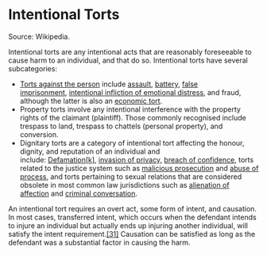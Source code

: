 # Intentional Torts

Source: Wikipedia.

Intentional torts are any intentional acts that are reasonably foreseeable to cause harm to an individual, and that do so. Intentional torts have several subcategories:

-   [Torts against the person](https://en.wikipedia.org/wiki/Trespass#Trespass_to_the_person "Trespass") include [assault](https://en.wikipedia.org/wiki/Assault_(tort) "Assault (tort)"), [battery](https://en.wikipedia.org/wiki/Battery_(tort) "Battery (tort)"), [false imprisonment](https://en.wikipedia.org/wiki/False_imprisonment "False imprisonment"), [intentional infliction of emotional distress](https://en.wikipedia.org/wiki/Intentional_infliction_of_emotional_distress "Intentional infliction of emotional distress"), and fraud, although the latter is also an [economic tort](https://en.wikipedia.org/wiki/Economic_tort "Economic tort").
-   Property torts involve any intentional interference with the property rights of the claimant (plaintiff). Those commonly recognised include trespass to land, trespass to chattels (personal property), and conversion.
-   Dignitary torts are a category of intentional tort affecting the honour, dignity, and reputation of an individual and include: [Defamation](https://en.wikipedia.org/wiki/Defamation "Defamation")[[k]](https://en.wikipedia.org/wiki/Tort#cite_note-41), [invasion of privacy](https://en.wikipedia.org/wiki/Invasion_of_privacy "Invasion of privacy"), [breach of confidence](https://en.wikipedia.org/wiki/Breach_of_confidence "Breach of confidence"), torts related to the justice system such as [malicious prosecution](https://en.wikipedia.org/wiki/Malicious_prosecution "Malicious prosecution") and [abuse of process](https://en.wikipedia.org/wiki/Abuse_of_process "Abuse of process"), and torts pertaining to sexual relations that are considered obsolete in most common law jurisdictions such as [alienation of affection](https://en.wikipedia.org/wiki/Alienation_of_affection "Alienation of affection") and [criminal conversation](https://en.wikipedia.org/wiki/Criminal_conversation "Criminal conversation").

An intentional tort requires an overt act, some form of intent, and causation. In most cases, transferred intent, which occurs when the defendant intends to injure an individual but actually ends up injuring another individual, will satisfy the intent requirement.[[31]](https://en.wikipedia.org/wiki/Tort#cite_note-42) Causation can be satisfied as long as the defendant was a substantial factor in causing the harm.